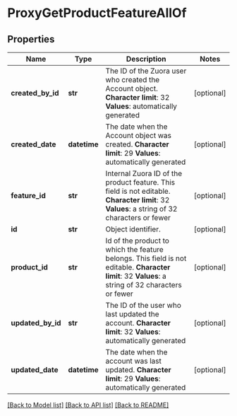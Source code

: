 # ProxyGetProductFeatureAllOf

## Properties
Name | Type | Description | Notes
------------ | ------------- | ------------- | -------------
**created_by_id** | **str** | The ID of the Zuora user who created the Account object. **Character limit**: 32 **Values**: automatically generated  | [optional] 
**created_date** | **datetime** | The date when the Account object was created. **Character limit**: 29 **Values**: automatically generated  | [optional] 
**feature_id** | **str** |  Internal Zuora ID of the product feature. This field is not editable. **Character limit**: 32 **Values**: a string of 32 characters or fewer  | [optional] 
**id** | **str** | Object identifier. | [optional] 
**product_id** | **str** |  Id of the product to which the feature belongs. This field is not editable. **Character limit**: 32 **Values**: a string of 32 characters or fewer  | [optional] 
**updated_by_id** | **str** | The ID of the user who last updated the account. **Character limit**: 32 **Values**: automatically generated  | [optional] 
**updated_date** | **datetime** | The date when the account was last updated. **Character limit**: 29 **Values**: automatically generated  | [optional] 

[[Back to Model list]](../README.md#documentation-for-models) [[Back to API list]](../README.md#documentation-for-api-endpoints) [[Back to README]](../README.md)


